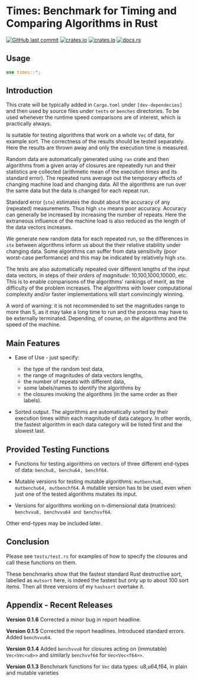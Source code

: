 # Times: Benchmark for Timing and Comparing Algorithms in Rust

[<img alt="GitHub last commit" src="https://img.shields.io/github/last-commit/liborty/times/HEAD?logo=github">](https://github.com/liborty/times)
[<img alt="crates.io" src="https://img.shields.io/crates/v/times?logo=rust">](https://crates.io/crates/times)
[<img alt="crates.io" src="https://img.shields.io/crates/d/times?logo=rust">](https://crates.io/crates/times)
[<img alt="docs.rs" src="https://img.shields.io/docsrs/times?logo=rust">](https://docs.rs/times)

## Usage

```rust
use times::*;
```

## Introduction

This crate will be typically added in `Cargo.toml` under `[dev-dependecies]`  and then used by source files under `tests` or `benches` directories. To be used whenever the runtime speed comparisons are of interest, which is practically always.

Is suitable for testing algorithms that work on a whole `Vec` of data, for example sort. The correctness of the results
should be tested separately. Here the results are thrown away and only the execution time is measured.

Random data are automatically generated using `ran` crate and then algorithms from a given array of closures are repeatedly run and their statistics are collected (arithmetic mean of the execution *times* and its standard error). The repeated runs  average out the temporary effects of changing machine load and changing data. All the algorithms are run over the same data but the data is changed for each repeat run.

Standard error (`ste`) estimates the doubt about the accuracy of any (repeated) measurements. Thus high `ste` means poor accuracy. Accuracy can generally be increased  by increasing the number of repeats. Here the extraneous influence of the machine load is also reduced as the length of the data vectors increases.

We generate new random data for each repeated run, so the differences in `ste` between algorithms inform us about the their relative stability under changing data. Some algorithms can suffer from data sensitivity (poor worst-case performance) and this may be indicated by relatively high `ste`.

The tests are also automatically repeated over different lengths of the input data vectors, in steps of their *orders of magnitude*: 10,100,1000,10000, etc. This is to enable comparisons of the algorithms' rankings of merit, as the difficulty of the problem increases. The algorithms with lower computational complexity and/or faster implementations will start convincingly winning. 

A word of warning: it is not recommended to set the magnitudes range to more than 5, as it may take a long time to run and the process may have to be externally terminated. Depending, of course, on the algorithms and the speed of the machine.

## Main Features

* Ease of Use - just specify:
  * the type of the random test data,
  * the range of magnitudes of data vectors lengths,
  * the number of repeats with different data,
  * some labels/names to identify the algorithms by
  * the closures invoking the algorithms (in the same order as their labels).

* Sorted output. The algorithms are automatically sorted by their execution times within each magnitude of data category. In other words, the fastest algorithm in each data category will be listed first and the slowest last.

## Provided Testing Functions

* Functions for testing algorithms on vectors of three different end-types of data: `benchu8, benchu64, benchf64`. 

* Mutable versions for testing mutable algorithms: `mutbenchu8, mutbenchu64, mutbenchf64`. A mutable version has to be used even when just one of the tested algorithms mutates its input.

* Versions for algorithms working on n-dimensional data (matrices): `benchvvu8, benchvvu64 and benchvvf64`.

 Other end-types may be included later.

## Conclusion

Please see `tests/test.rs` for examples of how to specify the closures and call these functions on them.

These benchmarks show that the fastest standard Rust destructive sort, labelled as `mutsort` here, is indeed the fastest but only up to about 100 sort items. Then all three versions of my `hashsort` overtake it.

## Appendix - Recent Releases

**Version 0.1.6** Corrected a minor bug in report headline.

**Version 0.1.5** Corrected the report headlines. Introduced standard errors. Added `benchvvu64`.

**Version 0.1.4** Added `benchvvu8` for closures acting on (immutable) `Vec<Vec<u8>>` and similarly `benchvvf64` for `Vec<Vec<f64>>`.

**Version 0.1.3** Benchmark functions for `Vec` data types: u8,u64,f64, in plain and mutable varieties
